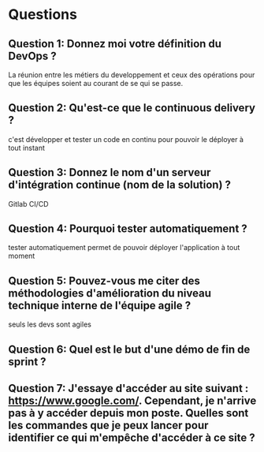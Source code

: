# Questions

## Question 1: Donnez moi votre définition du DevOps ?
La réunion entre les métiers du developpement et ceux des opérations pour que les équipes soient au courant de se qui se passe.

## Question 2: Qu'est-ce que le continuous delivery ?
c'est développer et tester un code en continu pour pouvoir le déployer à tout instant

## Question 3: Donnez le nom d'un serveur d'intégration continue (nom de la solution) ?
Gitlab CI/CD

## Question 4: Pourquoi tester automatiquement ?
tester automatiquement permet de pouvoir déployer l'application à tout moment

## Question 5: Pouvez-vous me citer des méthodologies d'amélioration du niveau technique interne de l'équipe agile ?
seuls les devs sont agiles

## Question 6: Quel est le but d'une démo de fin de sprint ?

## Question 7: J'essaye d'accéder au site suivant : https://www.google.com/. Cependant, je n'arrive pas à y accéder depuis mon poste. Quelles sont les commandes que je peux lancer pour identifier ce qui m'empêche d'accéder à ce site ?
